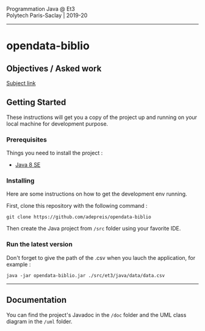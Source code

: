 Programmation Java @ Et3
<br>
Polytech Paris-Saclay | 2019-20

---

# opendata-biblio

## Objectives / Asked work

[Subject link](./co-projet.pdf)

## Getting Started

These instructions will get you a copy of the project up and running on your local machine for development purpose.

### Prerequisites

Things you need to install the project :

- [Java 8 SE](https://www.java.com/fr/download/)

### Installing

Here are some instructions on how to get the development env running.

First, clone this repository with the following command :

`git clone https://github.com/adepreis/opendata-biblio`

Then create the Java project from `/src` folder using your favorite IDE.

### Run the latest version

Don't forget to give the path of the .csv when you lauch the application, for example :

`java -jar opendata-biblio.jar ./src/et3/java/data/data.csv`

---

## Documentation
You can find the project's Javadoc in the `/doc` folder and the UML class diagram in the `/uml` folder.